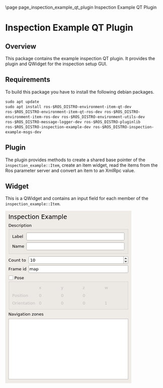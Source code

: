\page page_inspection_example_qt_plugin Inspection Example QT Plugin

# Inspection Example QT Plugin

## Overview

This package contains the example inspection QT plugin. It provides the plugin and QWidget for the inspection setup GUI. 

## Requirements

To build this package you have to install the following debian packages.

```
sudo apt update
sudo apt install ros-$ROS_DISTRO-environment-item-qt-dev ros-$ROS_DISTRO-environment-item-qt-ros-dev ros-$ROS_DISTRO-environment-item-ros-dev ros-$ROS_DISTRO-environment-utils-dev ros-$ROS_DISTRO-message-logger-dev ros-$ROS_DISTRO-pluginlib ros-$ROS_DISTRO-inspection-example-dev ros-$ROS_DISTRO-inspection-example-msgs-dev
```

## Plugin

The plugin provides methods to create a shared base pointer of the `inspection_example::Item`, 
create an item widget, read the items from the Ros parameter server and convert an item to an XmlRpc value.

## Widget

This is a QWidget and contains an input field for each member of the `inspection_example::Item`.

![Item Widget](images/widget.png)
